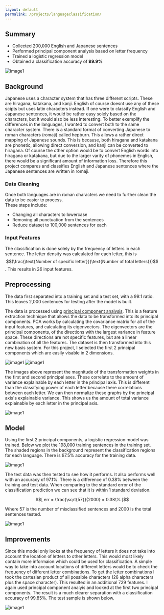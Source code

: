 ```yaml
---
layout: default
permalink: /projects/languageclassification/
---
```

## Summary
- Collected 200,000 English and Japanese sentences
- Performed principal component analysis based on letter frequency
- Trained a logistic regression model
- Obtained a classification accuracy of **99.9%**

![image1](/assets/images/languageclassification/decision_logreg_test.png)
    
## Background
Japanese uses a character system that has three different scripts. These are hiragana, katakana, and kanji. English of course doesnt use any of these scipts but uses latin characters instead. If one were to classify English and Japanese sentences, it would be rather easy solely based on the characters, but it would also be less interesting. To better exemplify the differences in the languages, I wanted to convert both to the same character system. There is a standard format of converting Japanese to roman characters (romaji) called hepburn. This allows a rather direct mapping of Japanese sounds. This is because, both hiragana and katakana are phonetic, allowing direct conversion, and kanji can be converted to hiragana. Of course the other option would be to convert English words into hiragana or katakana, but due to the larger varity of phonemes in English, there would be a significant amount of information loss. Therefore this project compares and classifies English and Japanese sentences where the Japanese sentences are written in romaji.

### Data Cleaning  
Once both languages are in roman characters we need to further clean the data to be easier to process.  
These steps include:
- Changing all characters to lowercase
- Removing all punctuation from the sentences
- Reduce dataset to 100,000 sentences for each
      
### Input Features
The classification is done solely by the frequency of letters in each sentence. The letter density was calculated for each letter, this is $$(\frac{\text{Number of specific letter}}{\text{Number of total letters}})$$. This results in 26 input features.

##  Preprocessing
The data first separated into a training set and a test set, with a 99:1 ratio. This leaves 2,000 sentences for testing after the model is built.

The data is processed using [principal component analysis](https://en.wikipedia.org/wiki/Principal_component_analysis). This is a feature extraction technique that allows the data to be transformed into its principal components. PCA works by calculating the covariance matrix for all of the input features, and calculating its eigenvectors. The eigenvectors are the principal components, of the directions with the largest variance in feature space. These directions are not specific features, but are a linear combination of all the features. The dataset is then transformed into this new basis system. For this project, I selected the first 2 principal components which are easily visable in 2 dimensions. 
    
![image1](/assets/images/languageclassification/pca1_matrix_weights.png)
![image1](/assets/images/languageclassification/pca2_matrix_weights.png)
    
The images above represent the magnitude of the transformation weights in the first and second principal axes.
These correlate to the amount of variance explainable by each letter in the principal axis. 
This is different than the classifying power of each letter because there correlations between each letter.
We can then normalize these graphs by the principal axis's explainable variance.
This shows us the amount of total variance explainable by each letter in the principal axis.
    
![image1](/assets/images/languageclassification/matrix_weights.png)

## Model
    
Using the first 2 principal components, a logistic regression model was trained. 
Below we plot the 198,000 training sentences in the training set. 
The shaded regions in the background represent the classification regions for each language. 
There is 97.5% accuracy for the training data.  
    
![image1](/assets/images/languageclassification/decision_logreg.png)
    
The test data was then tested to see how it performs. It also performs well with an accuracy of 97.1%.
There is a difference of 0.38% between the training and test data. 
When comparing to the standard error of the classification prediction we can see that it is within 1 standard deviation. 

$$[ err = \frac{\sqrt{57}}{2000} = 0.38\% ]$$

Where 57 is the number of misclassified sentences and 2000 is the total sentences tested.
    
![image1](/assets/images/languageclassification/decision_logreg_test.png)

## Improvements
    
Since this model only looks at the frequency of letters it does not take into account the location of letters to other letters.
This would most likely contain more informaion which could be used for classification.
A simple way to take into account locations of different letters would be to check the frequency of different letter combinations.
To get the letter combinations I took the cartesian product of all possible characters (26 alpha characters plus the space character).
This resulted in an additional 729 features.
I again used principal component analyis and looked at the first two principal components. 
The result is a much clearer separation with a classification accuracy of 99.85%. The test sample is shown below. 
    
![image1](/assets/images/languageclassification/decision_logreg_test_improved.png)